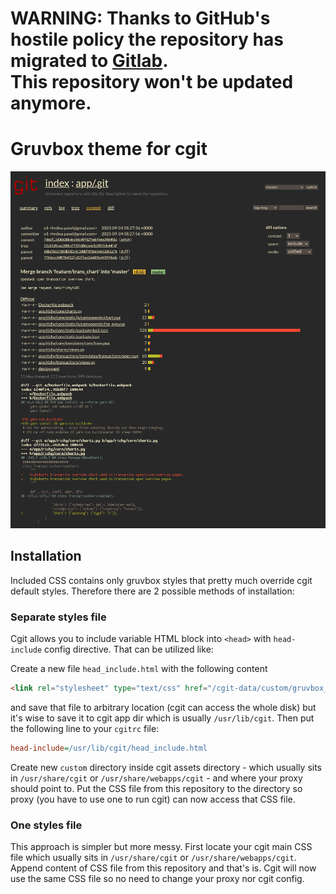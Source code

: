 <h1>
    WARNING: Thanks to GitHub's hostile policy the repository has migrated to
    <a href="https://gitlab.com/imn1/gruvbox-cgit">Gitlab</a>.<br>
    This repository won't be updated anymore.
</h1>


# Gruvbox theme for cgit

<p align="center">
    <img src="https://raw.githubusercontent.com/im-n1/gruvbox-cgit/master/assets/screenshot.png">
</p>

## Installation
Included CSS contains only gruvbox styles that pretty much
override cgit default styles. Therefore there are 2 possible
methods of installation:

### Separate styles file
Cgit allows you to include variable HTML block into `<head>`
with `head-include` config directive. That can be utilized 
like:

Create a new file `head_include.html` with the following content

```html
<link rel="stylesheet" type="text/css" href="/cgit-data/custom/gruvbox_theme.css">
```

and save that file to arbitrary location (cgit can access the
whole disk) but it's wise to save it to cgit app dir which
is usually `/usr/lib/cgit`. Then put the following line to
your `cgitrc` file:

```ini
head-include=/usr/lib/cgit/head_include.html
```

Create new `custom` directory inside cgit assets directory - which
usually sits in `/usr/share/cgit` or `/usr/share/webapps/cgit` - and
where your proxy should point to. Put the CSS file from this repository
to the directory so proxy (you have to use one to run cgit) can
now access that CSS file.

### One styles file
This approach is simpler but more messy. First locate your cgit main
CSS file which usually sits in `/usr/share/cgit` or `/usr/share/webapps/cgit`.
Append content of CSS file from this repository and that's is. Cgit will now
use the same CSS file so no need to change your proxy nor cgit config.
